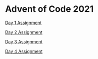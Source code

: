 # Advent of Code 2021

[Day 1 Assignment](https://adventofcode.com/2021/day/1)

[Day 2 Assignment](https://adventofcode.com/2021/day/2)

[Day 3 Assignment](https://adventofcode.com/2021/day/3)

[Day 4 Assignment](https://adventofcode.com/2021/day/4)
